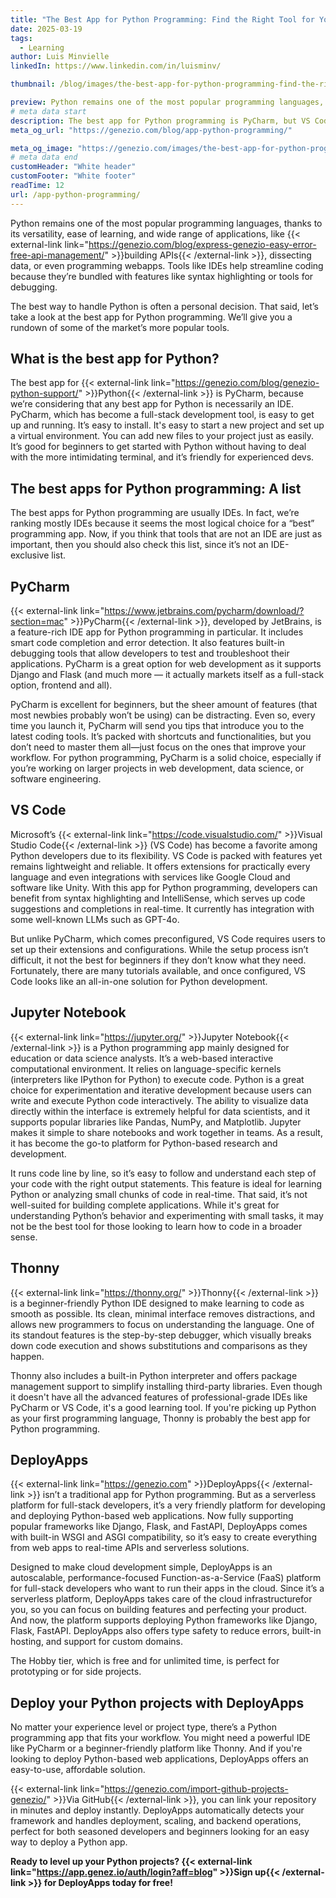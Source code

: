```yaml
---
title: "The Best App for Python Programming: Find the Right Tool for You"
date: 2025-03-19
tags:
  - Learning
author: Luis Minvielle
linkedIn: https://www.linkedin.com/in/luisminv/

thumbnail: /blog/images/the-best-app-for-python-programming-find-the-right-tool-for-you.webp

preview: Python remains one of the most popular programming languages, thanks to its versatility, ease of learning, and wide range of applications, like building APIs, dissecting data, or even programming webapps. Tools like IDEs help streamline coding because they’re bundled with features like syntax highlighting or tools for debugging.
# meta data start
description: The best app for Python programming is PyCharm, but VS Code, Jupyter Notebook, Thonny, and DeployApps are worth checking.
meta_og_url: "https://genezio.com/blog/app-python-programming/"

meta_og_image: "https://genezio.com/images/the-best-app-for-python-programming-find-the-right-tool-for-you.webp"
# meta data end
customHeader: "White header"
customFooter: "White footer"
readTime: 12
url: /app-python-programming/
---
```


Python remains one of the most popular programming languages, thanks to its versatility, ease of learning, and wide range of applications, like {{< external-link link="https://genezio.com/blog/express-genezio-easy-error-free-api-management/" >}}building APIs{{< /external-link >}}, dissecting data, or even programming webapps. Tools like IDEs help streamline coding because they’re bundled with features like syntax highlighting or tools for debugging.

The best way to handle Python is often a personal decision. That said, let’s take a look at the best app for Python programming. We’ll give you a rundown of some of the market’s more popular tools.

## What is the best app for Python?

The best app for {{< external-link link="https://genezio.com/blog/genezio-python-support/" >}}Python{{< /external-link >}} is PyCharm, because we’re considering that any best app for Python is necessarily an IDE. PyCharm, which has become a full-stack development tool, is easy to get up and running. It’s easy to install. It's easy to start a new project and set up a virtual environment. You can add new files to your project just as easily. It’s good for beginners to get started with Python without having to deal with the more intimidating terminal, and it’s friendly for experienced devs.

## The best apps for Python programming: A list

The best apps for Python programming are usually IDEs. In fact, we’re ranking mostly IDEs because it seems the most logical choice for a “best” programming app. Now, if you think that tools that are not an IDE are just as important, then you should also check this list, since it’s not an IDE-exclusive list.

## PyCharm

{{< external-link link="https://www.jetbrains.com/pycharm/download/?section=mac" >}}PyCharm{{< /external-link >}}, developed by JetBrains, is a feature-rich IDE app for Python programming in particular. It includes smart code completion and error detection. It also features built-in debugging tools that allow developers to test and troubleshoot their applications. PyCharm is a great option for web development as it supports Django and Flask (and much more — it actually markets itself as a full-stack option, frontend and all).

PyCharm is excellent for beginners, but the sheer amount of features (that most newbies probably won’t be using) can be distracting. Even so, every time you launch it, PyCharm will send you tips that introduce you to the latest coding tools. It’s packed with shortcuts and functionalities, but you don’t need to master them all—just focus on the ones that improve your workflow. For python programming, PyCharm is a solid choice, especially if you’re working on larger projects in web development, data science, or software engineering.

## VS Code

Microsoft’s {{< external-link link="https://code.visualstudio.com/" >}}Visual Studio Code{{< /external-link >}} (VS Code) has become a favorite among Python developers due to its flexibility. VS Code is packed with features yet remains lightweight and reliable. It offers extensions for practically every language and even integrations with services like Google Cloud and software like Unity. With this app for Python programming, developers can benefit from syntax highlighting and IntelliSense, which serves up code suggestions and completions in real-time. It currently has integration with some well-known LLMs such as GPT-4o.

But unlike PyCharm, which comes preconfigured, VS Code requires users to set up their extensions and configurations. While the setup process isn’t difficult, it not the best for beginners if they don’t know what they need. Fortunately, there are many tutorials available, and once configured, VS Code looks like an all-in-one solution for Python development.

## Jupyter Notebook

{{< external-link link="https://jupyter.org/" >}}Jupyter Notebook{{< /external-link >}} is a Python programming app mainly designed for education or data science analysts. It’s a web-based interactive computational environment. It relies on language-specific kernels (interpreters like IPython for Python) to execute code. Python is a great choice for experimentation and iterative development because users can write and execute Python code interactively. The ability to visualize data directly within the interface is extremely helpful for data scientists, and it supports popular libraries like Pandas, NumPy, and Matplotlib. Jupyter makes it simple to share notebooks and work together in teams. As a result, it has become the go-to platform for Python-based research and development.

It runs code line by line, so it’s easy to follow and understand each step of your code with the right output statements. This feature is ideal for learning Python or analyzing small chunks of code in real-time. That said, it’s not well-suited for building complete applications. While it's great for understanding Python’s behavior and experimenting with small tasks, it may not be the best tool for those looking to learn how to code in a broader sense.

## Thonny

{{< external-link link="https://thonny.org/" >}}Thonny{{< /external-link >}} is a beginner-friendly Python IDE designed to make learning to code as smooth as possible. Its clean, minimal interface removes distractions, and allows new programmers to focus on understanding the language. One of its standout features is the step-by-step debugger, which visually breaks down code execution and shows substitutions and comparisons as they happen.

Thonny also includes a built-in Python interpreter and offers package management support to simplify installing third-party libraries. Even though it doesn't have all the advanced features of professional-grade IDEs like PyCharm or VS Code, it's a good learning tool. If you're picking up Python as your first programming language, Thonny is probably the best app for Python programming.

## DeployApps

{{< external-link link="https://genezio.com" >}}DeployApps{{< /external-link >}} isn’t a traditional app for Python programming. But as a serverless platform for full-stack developers, it’s a very friendly platform for developing and deploying Python-based web applications. Now fully supporting popular frameworks like Django, Flask, and FastAPI, DeployApps comes with built-in WSGI and ASGI compatibility, so it’s easy to create everything from web apps to real-time APIs and serverless solutions.

Designed to make cloud development simple, DeployApps is an autoscalable, performance-focused Function-as-a-Service (FaaS) platform for full-stack developers who want to run their apps in the cloud. Since it’s a serverless platform, DeployApps takes care of the cloud infrastructurefor you, so you can focus on building features and perfecting your product. And now, the platform supports deploying Python frameworks like Django, Flask, FastAPI. DeployApps also offers type safety to reduce errors, built-in hosting, and support for custom domains. 

The Hobby tier, which is free and for unlimited time, is perfect for prototyping or for side projects.

## Deploy your Python projects with DeployApps

No matter your experience level or project type, there’s a Python programming app that fits your workflow. You might need a powerful IDE like PyCharm or a beginner-friendly platform like Thonny. And if you're looking to deploy Python-based web applications, DeployApps offers an easy-to-use, affordable solution.

{{< external-link link="https://genezio.com/import-github-projects-genezio/" >}}Via GitHub{{< /external-link >}}, you can link your repository in minutes and deploy instantly. DeployApps automatically detects your framework and handles deployment, scaling, and backend operations, perfect for both seasoned developers and beginners looking for an easy way to deploy a Python app.

**Ready to level up your Python projects? {{< external-link link="https://app.genez.io/auth/login?aff=blog" >}}Sign up{{< /external-link >}} for DeployApps today for free!**